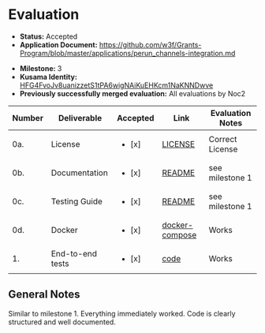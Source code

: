 # Evaluation

- **Status:** Accepted
- **Application Document:** https://github.com/w3f/Grants-Program/blob/master/applications/perun_channels-integration.md

* **Milestone:** 3
* **Kusama Identity:** [HFG4FvoJv8uanizzetS1tPA6wigNAiKuEHKcm1NaKNNDwve](https://polkascan.io/pre/kusama/account/HFG4FvoJv8uanizzetS1tPA6wigNAiKuEHKcm1NaKNNDwve)
* **Previously successfully merged evaluation:** All evaluations by Noc2

| Number | Deliverable      | Accepted               | Link                                                                                                   | Evaluation Notes |
| ------ | ---------------- | ---------------------- | ------------------------------------------------------------------------------------------------------ | ---------------- |
| 0a.    | License          | <ul><li>[x] </li></ul> | [LICENSE](https://github.com/perun-network/perun-polkadot-backend/blob/main/LICENSE)                   | Correct License  |
| 0b.    | Documentation    | <ul><li>[x] </li></ul> | [README](https://github.com/perun-network/perun-polkadot-backend/blob/main/README.md)                  | see milestone 1  |
| 0c.    | Testing Guide    | <ul><li>[x] </li></ul> | [README](https://github.com/perun-network/perun-polkadot-backend/blob/main/README.md)                  | see milestone 1  |
| 0d.    | Docker           | <ul><li>[x] </li></ul> | [docker-compose](https://github.com/perun-network/perun-polkadot-backend/blob/main/docker-compose.yml) | Works            |
| 1.     | End-to-end tests | <ul><li>[x] </li></ul> | [code](https://github.com/perun-network/perun-polkadot-backend/tree/main/client)                       | Works            |

## General Notes

Similar to milestone 1. Everything immediately worked. Code is clearly structured and well documented.
